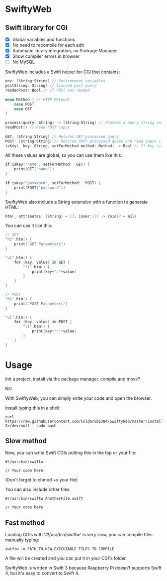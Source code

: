 # SwiftyWeb
## Swift library for CGI

- [x] Global variables and functions
- [x] No need to recompile for each edit
- [x] Automatic library integration, no Package Manager
- [x] Show compiler errors in browser
- [ ] No MySQL

SwiftyWeb includes a Swift helper for CGI that contains:

```swift
env: [String:String] // Environment variables
postString: String? // Scanned post query
readedPost: Bool // If POST was readed
    
enum Method { // HTTP Methods
    case POST
    case GET
}
    
process(query: String) -> [String:String] // Process a query string into a dictionary
readPost() // Read POST input
    
GET: [String:String] // Returns GET processed query
POST: [String:String] // Returns POST processed query and read input if it was not readed
isKey(_ key: String, setForMethod method: Method) -> Bool // If key is set in POST or GET
```
All these values are global, so you can use them like this:
```swift
if isKey("name", setForMethod: .GET) {
    print(GET["name"])
}
    
if isKey("password", setForMethod: .POST) {
    print(POST["password"])
}
```
SwiftyWeb also include a String extension with a function to generate HTML:
```swift
htm(_ attributes: [String] = [], inner:(() -> Void)? = nil)
```
You can use it like this:
```swift
// GET
"h1".htm() {
    print("GET Parameters")
}

"ul".htm() {
    for (key, value) in GET {
        "li".htm() {
            print(key+":"+value)
        }
    }
}

// POST
"h1".htm() {
    print("POST Parameters")
}

"ul".htm() {
    for (key, value) in POST {
        "li".htm() {
            print(key+":"+value)
        }
    }
}
```
# Usage
Init a project, install via the package manager, compile and move?

NO.

With SwiftyWeb, you can simply write your code and open the browser.



Install typing this in a shell:

    curl https://raw.githubusercontent.com/ColdGrub1384/SwiftyWeb/master/install 2>/dev/null | sudo bash

## Slow method
Now, you can write Swift CGIs putting this in the top or your file:

    #!/usr/bin/swiftw
    
    // Your code here
(Don't forget to chmod +x your file)

You can also include other files:

    #!/usr/bin/swiftw AnotherFile.swift

    // Your code here

## Fast method
Loading CGIs with '#!/usr/bin/swiftw' is very slow, you can compile files manually typing:

    swiftw -o PATH_TO_NEW_EXECUTABLE FILES TO COMPILE

A file will be created and you can put it in your CGI's folder.

SwiftyWeb is written in Swift 3 because Raspberry Pi doesn't supports Swift 4, but it's easy to convert to Swift 4.
